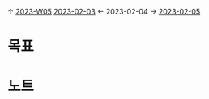 
↑ [2023-W05](2023-W05.md)
[2023-02-03](2023-02-03.md) ← 2023-02-04 → [2023-02-05](2023-02-05.md)


# 목표



# 노트




